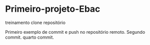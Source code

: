 # Primeiro-projeto-Ebac
treinamento clone repositório

Primeiro exemplo de commit e push no repositório remoto.
Segundo commit.
quarto commit.
